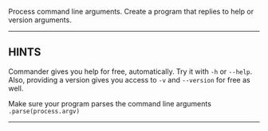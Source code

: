 Process command line arguments.  Create a program that replies to help or version arguments.

----------------------------------------------------------------------
## HINTS

Commander gives you help for free, automatically.  Try it with `-h` or `--help`.  Also, providing a version gives you access to `-v` and `--version` for free as well.

Make sure your program parses the command line arguments `.parse(process.argv)`

----------------------------------------------------------------------
